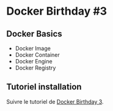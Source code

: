 # Docker Birthday #3

## Docker Basics
* Docker Image
* Docker Container
* Docker Engine
* Docker Registry

## Tutoriel installation
Suivre le tutoriel de [Docker Birthday 3](https://github.com/docker/docker-birthday-3#pre-tutorial-preparation).
